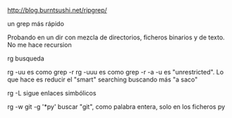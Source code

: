 http://blog.burntsushi.net/ripgrep/

un grep más rápido

Probando en un dir con mezcla de directorios, ficheros binarios y de texto. No me hace recursion

rg busqueda


rg -uu es como grep -r
rg -uuu es como grep -r -a
-u es "unrestricted". Lo que hace es reducir el "smart" searching buscando más "a saco"

rg -L
  sigue enlaces simbólicos


rg -w git -g '*py'
  buscar "git", como palabra entera, solo en los ficheros py
